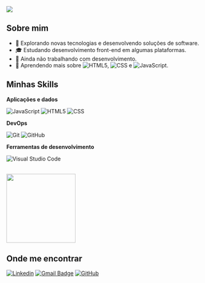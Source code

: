 ![](https://komarev.com/ghpvc/?username=emeyas-franco&color=006bed)

## Sobre mim

- 🤔 Explorando novas tecnologias e desenvolvendo soluções de software.
- 🎓 Estudando desenvolvimento front-end em algumas plataformas.
- 💼 Ainda não trabalhando com desenvolvimento.
- 🌱 Aprendendo mais sobre ![HTML5](https://img.shields.io/badge/-HTML5-333333?style=flat&logo=HTML5),  ![CSS](https://img.shields.io/badge/-CSS-333333?style=flat&logo=CSS3&logoColor=1572B6) e ![JavaScript](https://img.shields.io/badge/-JavaScript-333333?style=flat&logo=javascript).

## Minhas Skills

**Aplicações e dados**

![JavaScript](https://img.shields.io/badge/-JavaScript-333333?style=flat&logo=javascript)
![HTML5](https://img.shields.io/badge/-HTML5-333333?style=flat&logo=HTML5)
![CSS](https://img.shields.io/badge/-CSS-333333?style=flat&logo=CSS3&logoColor=1572B6)


**DevOps**

![Git](https://img.shields.io/badge/-Git-333333?style=flat&logo=git)
![GitHub](https://img.shields.io/badge/-GitHub-333333?style=flat&logo=github)

**Ferramentas de desenvolvimento**

![Visual Studio Code](https://img.shields.io/badge/-Visual%20Studio%20Code-333333?style=flat&logo=visual-studio-code&logoColor=007ACC)

<br/>

<a href="https://github.com/emeyas-franco" title="Perfil do Emeyas">
  <img height="180em" src="https://github-readme-stats.vercel.app/api?username=emeyas-franco&theme=dracula&show_icons=true" />
</a>

## Onde me encontrar

[![Linkedin](https://img.shields.io/badge/-Emeyas_Franco-blue?style=flat-square&logo=Linkedin&logoColor=white&link=https://www.linkedin.com/in/emeyas-franco-9b201998)](https://www.linkedin.com/in/emeyas-franco-9b201998)
[![Gmail Badge](https://img.shields.io/badge/-emeyasdev@gmail.com-006bed?style=flat-square&logo=Gmail&logoColor=white&link=mailto:SEU-EMAIL)](mailto:emeyasdev@gmail.com)
[![GitHub](https://img.shields.io/github/followers/emeyas-franco?label=follow&style=social)](https://github.com/emeyas-franco)
